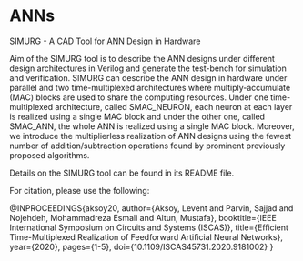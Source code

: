# ANNs
SIMURG - A CAD Tool for ANN Design in Hardware

Aim of the SIMURG tool is to describe the ANN designs under different design architectures in Verilog and generate the test-bench for simulation and verification. SIMURG can describe the ANN design in hardware under parallel and two time-multiplexed architectures where multiply-accumulate (MAC) blocks are used to share the computing resources. Under one time-multiplexed architecture, called SMAC_NEURON, each neuron at each layer is realized using a single MAC block and under the other one, called SMAC_ANN, the whole ANN is realized using a single MAC block. Moreover, we introduce the multiplierless realization of ANN designs using the fewest number of addition/subtraction operations found by prominent previously proposed algorithms. 

Details on the SIMURG tool can be found in its README file.

For citation, please use the following: 

@INPROCEEDINGS{aksoy20,
  author={Aksoy, Levent and Parvin, Sajjad and Nojehdeh, Mohammadreza Esmali and Altun, Mustafa},
  booktitle={IEEE International Symposium on Circuits and Systems (ISCAS)}, 
  title={Efficient Time-Multiplexed Realization of Feedforward Artificial Neural Networks}, 
  year={2020},
  pages={1-5},
  doi={10.1109/ISCAS45731.2020.9181002}
}
